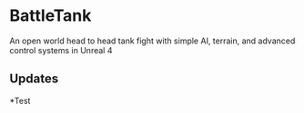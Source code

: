 # BattleTank
An open world head to head tank fight with simple AI, terrain, and advanced control systems in Unreal 4

## Updates
*Test
